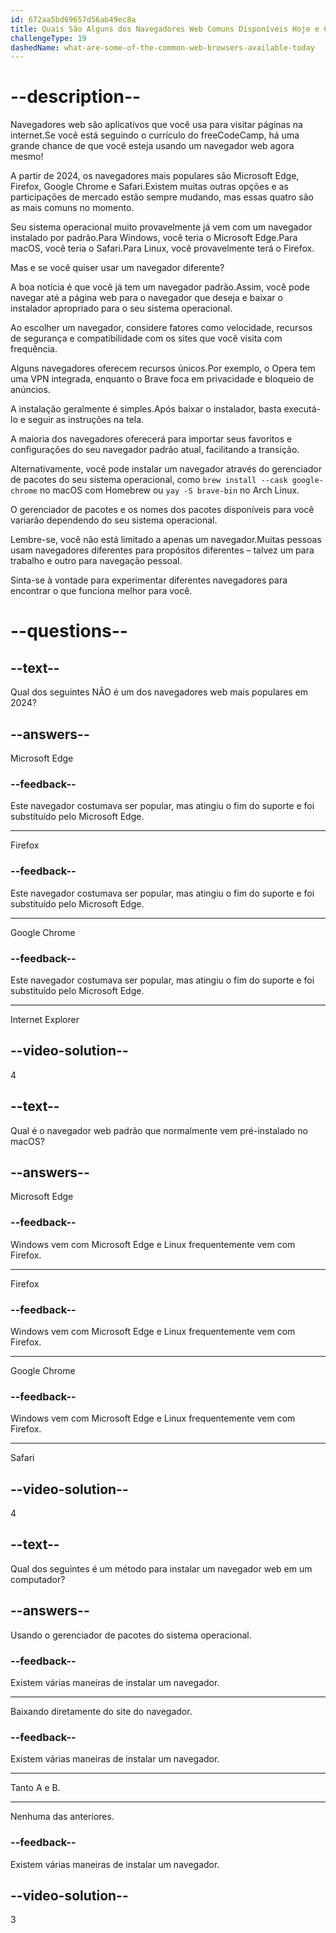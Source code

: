 ```yaml
---
id: 672aa5bd69657d56ab49ec8a
title: Quais São Alguns dos Navegadores Web Comuns Disponíveis Hoje e Como Você Instala Um?
challengeType: 19
dashedName: what-are-some-of-the-common-web-browsers-available-today
---
```


# --description--

Navegadores web são aplicativos que você usa para visitar páginas na internet.Se você está seguindo o currículo do freeCodeCamp, há uma grande chance de que você esteja usando um navegador web agora mesmo!

A partir de 2024, os navegadores mais populares são Microsoft Edge, Firefox, Google Chrome e Safari.Existem muitas outras opções e as participações de mercado estão sempre mudando, mas essas quatro são as mais comuns no momento.

Seu sistema operacional muito provavelmente já vem com um navegador instalado por padrão.Para Windows, você teria o Microsoft Edge.Para macOS, você teria o Safari.Para Linux, você provavelmente terá o Firefox.

Mas e se você quiser usar um navegador diferente?

A boa notícia é que você já tem um navegador padrão.Assim, você pode navegar até a página web para o navegador que deseja e baixar o instalador apropriado para o seu sistema operacional.

Ao escolher um navegador, considere fatores como velocidade, recursos de segurança e compatibilidade com os sites que você visita com frequência.

Alguns navegadores oferecem recursos únicos.Por exemplo, o Opera tem uma VPN integrada, enquanto o Brave foca em privacidade e bloqueio de anúncios.

A instalação geralmente é simples.Após baixar o instalador, basta executá-lo e seguir as instruções na tela.

A maioria dos navegadores oferecerá para importar seus favoritos e configurações do seu navegador padrão atual, facilitando a transição.

Alternativamente, você pode instalar um navegador através do gerenciador de pacotes do seu sistema operacional, como `brew install --cask google-chrome` no macOS com Homebrew ou `yay -S brave-bin` no Arch Linux.

O gerenciador de pacotes e os nomes dos pacotes disponíveis para você variarão dependendo do seu sistema operacional.

Lembre-se, você não está limitado a apenas um navegador.Muitas pessoas usam navegadores diferentes para propósitos diferentes – talvez um para trabalho e outro para navegação pessoal.

Sinta-se à vontade para experimentar diferentes navegadores para encontrar o que funciona melhor para você.

# --questions--

## --text--

Qual dos seguintes NÃO é um dos navegadores web mais populares em 2024?

## --answers--

Microsoft Edge

### --feedback--

Este navegador costumava ser popular, mas atingiu o fim do suporte e foi substituído pelo Microsoft Edge.

---

Firefox

### --feedback--

Este navegador costumava ser popular, mas atingiu o fim do suporte e foi substituído pelo Microsoft Edge.

---

Google Chrome

### --feedback--

Este navegador costumava ser popular, mas atingiu o fim do suporte e foi substituído pelo Microsoft Edge.

---

Internet Explorer

## --video-solution--

4

## --text--

Qual é o navegador web padrão que normalmente vem pré-instalado no macOS?

## --answers--

Microsoft Edge

### --feedback--

Windows vem com Microsoft Edge e Linux frequentemente vem com Firefox.

---

Firefox

### --feedback--

Windows vem com Microsoft Edge e Linux frequentemente vem com Firefox.

---

Google Chrome

### --feedback--

Windows vem com Microsoft Edge e Linux frequentemente vem com Firefox.

---

Safari

## --video-solution--

4

## --text--

Qual dos seguintes é um método para instalar um navegador web em um computador?

## --answers--

Usando o gerenciador de pacotes do sistema operacional.

### --feedback--

Existem várias maneiras de instalar um navegador.

---

Baixando diretamente do site do navegador.

### --feedback--

Existem várias maneiras de instalar um navegador.

---

Tanto A e B.

---

Nenhuma das anteriores.

### --feedback--

Existem várias maneiras de instalar um navegador.

## --video-solution--

3
